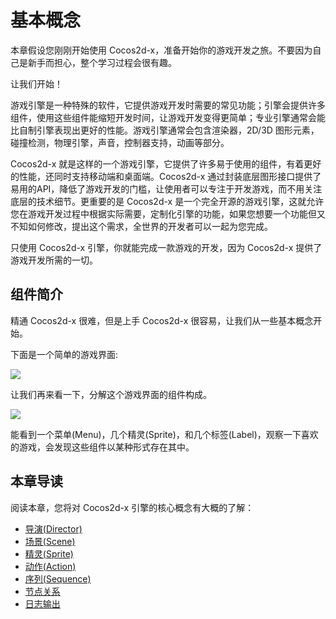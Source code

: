 # 基本概念

本章假设您刚刚开始使用 Cocos2d-x，准备开始你的游戏开发之旅。不要因为自己是新手而担心，整个学习过程会很有趣。

让我们开始！

游戏引擎是一种特殊的软件，它提供游戏开发时需要的常见功能；引擎会提供许多组件，使用这些组件能缩短开发时间，让游戏开发变得更简单；专业引擎通常会能比自制引擎表现出更好的性能。游戏引擎通常会包含渲染器，2D/3D 图形元素，碰撞检测，物理引擎，声音，控制器支持，动画等部分。

Cocos2d-x 就是这样的一个游戏引擎，它提供了许多易于使用的组件，有着更好的性能，还同时支持移动端和桌面端。Cocos2d-x 通过封装底层图形接口提供了易用的API，降低了游戏开发的门槛，让使用者可以专注于开发游戏，而不用关注底层的技术细节。更重要的是 Cocos2d-x 是一个完全开源的游戏引擎，这就允许您在游戏开发过程中根据实际需要，定制化引擎的功能，如果您想要一个功能但又不知如何修改，提出这个需求，全世界的开发者可以一起为您完成。

只使用 Cocos2d-x 引擎，你就能完成一款游戏的开发，因为 Cocos2d-x 提供了游戏开发所需的一切。

## 组件简介

精通 Cocos2d-x 很难，但是上手 Cocos2d-x 很容易，让我们从一些基本概念开始。

下面是一个简单的游戏界面:

![](../../en/basic_concepts/basic_concepts-img/2n_main.png "")

让我们再来看一下，分解这个游戏界面的组件构成。

![](../../en/basic_concepts/basic_concepts-img/2n_annotated_scaled.png "")

能看到一个菜单(Menu)，几个精灵(Sprite)，和几个标签(Label)，观察一下喜欢的游戏，会发现这些组件以某种形式存在其中。

## 本章导读

阅读本章，您将对 Cocos2d-x 引擎的核心概念有大概的了解：

- [导演(Director)](director.md)
- [场景(Scene)](scene.md)
- [精灵(Sprite)](sprites.md)
- [动作(Action)](actions.md)
- [序列(Sequence)](sequences.md)
- [节点关系](parent_child.md)
- [日志输出](logging.md)
